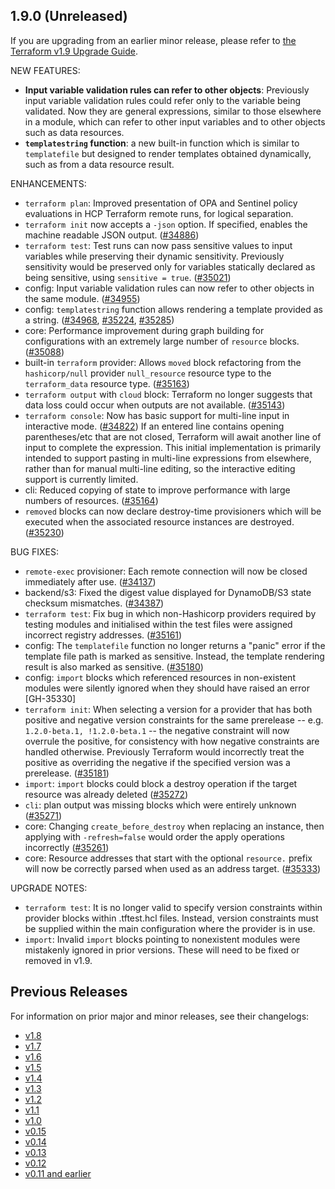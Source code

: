 ## 1.9.0 (Unreleased)

If you are upgrading from an earlier minor release, please refer to [the Terraform v1.9 Upgrade Guide](https://developer.hashicorp.com/terraform/language/v1.9.x/upgrade-guides).

NEW FEATURES:

* **Input variable validation rules can refer to other objects**: Previously input variable validation rules could refer only to the variable being validated. Now they are general expressions, similar to those elsewhere in a module, which can refer to other input variables and to other objects such as data resources.
* **`templatestring` function**: a new built-in function which is similar to `templatefile` but designed to render templates obtained dynamically, such as from a data resource result.

ENHANCEMENTS:

* `terraform plan`: Improved presentation of OPA and Sentinel policy evaluations in HCP Terraform remote runs, for logical separation.
* `terraform init` now accepts a `-json` option. If specified, enables the machine readable JSON output. ([#34886](https://github.com/hashicorp/terraform/pull/34886))
* `terraform test`: Test runs can now pass sensitive values to input variables while preserving their dynamic sensitivity. Previously sensitivity would be preserved only for variables statically declared as being sensitive, using `sensitive = true`. ([#35021](https://github.com/hashicorp/terraform/pull/35021))
* config: Input variable validation rules can now refer to other objects in the same module. ([#34955](https://github.com/hashicorp/terraform/pull/34955))
* config: `templatestring` function allows rendering a template provided as a string. ([#34968](https://github.com/hashicorp/terraform/pull/34968), [#35224](https://github.com/hashicorp/terraform/pull/35224), [#35285](https://github.com/hashicorp/terraform/pull/35285))
* core: Performance improvement during graph building for configurations with an extremely large number of `resource` blocks. ([#35088](https://github.com/hashicorp/terraform/pull/35088))
* built-in `terraform` provider: Allows `moved` block refactoring from the `hashicorp/null` provider `null_resource` resource type to the `terraform_data` resource type. ([#35163](https://github.com/hashicorp/terraform/pull/35163))
* `terraform output` with `cloud` block: Terraform no longer suggests that data loss could occur when outputs are not available. ([#35143](https://github.com/hashicorp/terraform/issues/35143))
* `terraform console`: Now has basic support for multi-line input in interactive mode. ([#34822](https://github.com/hashicorp/terraform/pull/34822))
    If an entered line contains opening parentheses/etc that are not closed, Terraform will await another line of input to complete the expression. This initial implementation is primarily intended to support pasting in multi-line expressions from elsewhere, rather than for manual multi-line editing, so the interactive editing support is currently limited.
* cli: Reduced copying of state to improve performance with large numbers of resources. ([#35164](https://github.com/hashicorp/terraform/issues/35164))
* `removed` blocks can now declare destroy-time provisioners which will be executed when the associated resource instances are destroyed. ([#35230](https://github.com/hashicorp/terraform/issues/35230))

BUG FIXES:

* `remote-exec` provisioner: Each remote connection will now be closed immediately after use. ([#34137](https://github.com/hashicorp/terraform/issues/34137))
* backend/s3: Fixed the digest value displayed for DynamoDB/S3 state checksum mismatches. ([#34387](https://github.com/hashicorp/terraform/issues/34387))
* `terraform test`: Fix bug in which non-Hashicorp providers required by testing modules and initialised within the test files were assigned incorrect registry addresses. ([#35161](https://github.com/hashicorp/terraform/issues/35161))
* config: The `templatefile` function no longer returns a "panic" error if the template file path is marked as sensitive. Instead, the template rendering result is also marked as sensitive. ([#35180](https://github.com/hashicorp/terraform/issues/35180))
* config: `import` blocks which referenced resources in non-existent modules were silently ignored when they should have raised an error [GH-35330]
* `terraform init`: When selecting a version for a provider that has both positive and negative version constraints for the same prerelease -- e.g. `1.2.0-beta.1, !1.2.0-beta.1` -- the negative constraint will now overrule the positive, for consistency with how negative constraints are handled otherwise. Previously Terraform would incorrectly treat the positive as overriding the negative if the specified version was a prerelease. ([#35181](https://github.com/hashicorp/terraform/issues/35181))
* `import`: `import` blocks could block a destroy operation if the target resource was already deleted ([#35272](https://github.com/hashicorp/terraform/issues/35272))
* `cli`: plan output was missing blocks which were entirely unknown ([#35271](https://github.com/hashicorp/terraform/issues/35271))
* core: Changing `create_before_destroy` when replacing an instance, then applying with `-refresh=false` would order the apply operations incorrectly ([#35261](https://github.com/hashicorp/terraform/issues/35261))
* core: Resource addresses that start with the optional `resource.` prefix will now be correctly parsed when used as an address target. ([#35333](https://github.com/hashicorp/terraform/issues/35333))

UPGRADE NOTES:

* `terraform test`: It is no longer valid to specify version constraints within provider blocks within .tftest.hcl files. Instead, version constraints must be supplied within the main configuration where the provider is in use.
* `import`: Invalid `import` blocks pointing to nonexistent modules were mistakenly ignored in prior versions. These will need to be fixed or removed in v1.9.

## Previous Releases

For information on prior major and minor releases, see their changelogs:

* [v1.8](https://github.com/hashicorp/terraform/blob/v1.8/CHANGELOG.md)
* [v1.7](https://github.com/hashicorp/terraform/blob/v1.7/CHANGELOG.md)
* [v1.6](https://github.com/hashicorp/terraform/blob/v1.6/CHANGELOG.md)
* [v1.5](https://github.com/hashicorp/terraform/blob/v1.5/CHANGELOG.md)
* [v1.4](https://github.com/hashicorp/terraform/blob/v1.4/CHANGELOG.md)
* [v1.3](https://github.com/hashicorp/terraform/blob/v1.3/CHANGELOG.md)
* [v1.2](https://github.com/hashicorp/terraform/blob/v1.2/CHANGELOG.md)
* [v1.1](https://github.com/hashicorp/terraform/blob/v1.1/CHANGELOG.md)
* [v1.0](https://github.com/hashicorp/terraform/blob/v1.0/CHANGELOG.md)
* [v0.15](https://github.com/hashicorp/terraform/blob/v0.15/CHANGELOG.md)
* [v0.14](https://github.com/hashicorp/terraform/blob/v0.14/CHANGELOG.md)
* [v0.13](https://github.com/hashicorp/terraform/blob/v0.13/CHANGELOG.md)
* [v0.12](https://github.com/hashicorp/terraform/blob/v0.12/CHANGELOG.md)
* [v0.11 and earlier](https://github.com/hashicorp/terraform/blob/v0.11/CHANGELOG.md)
